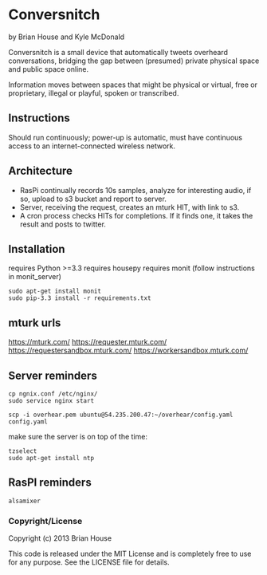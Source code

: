 Conversnitch
============

by Brian House and Kyle McDonald

Conversnitch is a small device that automatically tweets overheard conversations, bridging the gap between (presumed) private physical space and public space online.

Information moves between spaces that might be physical or virtual, free or proprietary, illegal or playful, spoken or transcribed.


Instructions
------------
Should run continuously; power-up is automatic, must have continuous
access to an internet-connected wireless network.


Architecture
------------

- RasPi continually records 10s samples, analyze for interesting audio, if so, upload to s3 bucket and report to server.
- Server, receiving the request, creates an mturk HIT, with link to s3.
- A cron process checks HITs for completions. If it finds one, it takes the result and posts to twitter.


Installation
------------

requires Python >=3.3
requires housepy
requires monit (follow instructions in monit_server)

    sudo apt-get install monit
    sudo pip-3.3 install -r requirements.txt


mturk urls
----------

https://mturk.com/ 
https://requester.mturk.com/  
https://requestersandbox.mturk.com/
https://workersandbox.mturk.com/


Server reminders
----------------
    cp ngnix.conf /etc/nginx/
    sudo service nginx start

    scp -i overhear.pem ubuntu@54.235.200.47:~/overhear/config.yaml config.yaml

make sure the server is on top of the time:

    tzselect
    sudo apt-get install ntp


RasPI reminders
---------------
    alsamixer


### Copyright/License

Copyright (c) 2013 Brian House

This code is released under the MIT License and is completely free to use for any purpose. See the LICENSE file for details.

